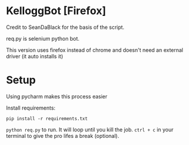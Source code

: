 # KelloggBot [Firefox]
Credit to SeanDaBlack for the basis of the script.

req.py is selenium python bot.

This version uses firefox instead of chrome and doesn't need an external driver (it auto installs it)

# Setup
Using pycharm makes this process easier

Install requirements:

`pip install -r requirements.txt`

`python req.py` to run. It will loop until you kill the job. `ctrl + c` in your terminal to give the pro lifes a break (optional).
